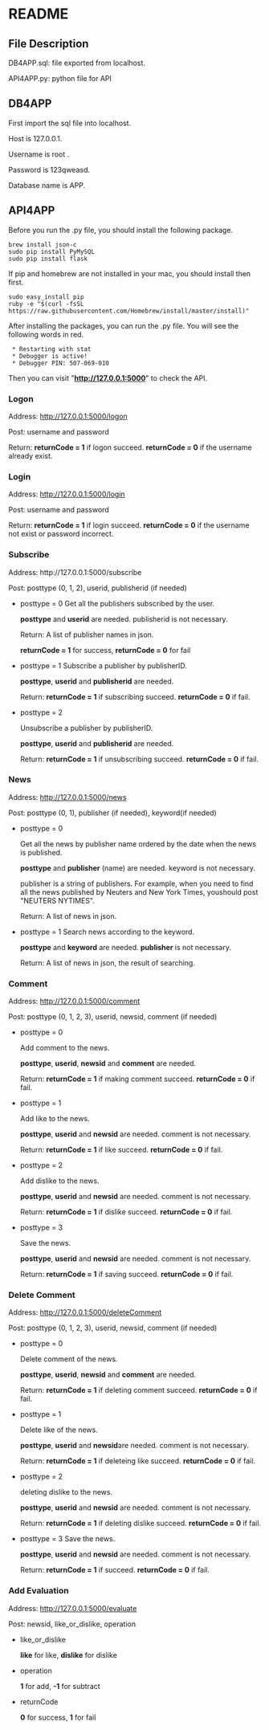 <h1>README</h1>
<h2>File Description</h2>
DB4APP.sql: file exported from localhost.

API4APP.py: python file for API

<h2>DB4APP</h2>
First import the sql file into localhost.

Host is 127.0.0.1.

Username is root .

Password is 123qweasd.

Database name is APP.

<h2>API4APP</h2>

Before you run the .py file, you should install the following package.

	brew install json-c
	sudo pip install PyMySQL
	sudo pip install flask

If pip and homebrew are not installed in your mac, you should install then first.

	sudo easy_install pip
	ruby -e "$(curl -fsSL https://raw.githubusercontent.com/Homebrew/install/master/install)"

After installing the packages, you can run the .py file. You will see the following words in red.

	 * Restarting with stat
	 * Debugger is active!
	 * Debugger PIN: 507-069-010

Then you can visit "**http://127.0.0.1:5000**" to check the API.

 <h3>Logon</h3>

 Address: http://127.0.0.1:5000/logon
 
 Post: username and password
 
 Return: **returnCode = 1** if logon succeed. **returnCode = 0** if the username already exist.

 <h3>Login</h3>

 Address: http://127.0.0.1:5000/login

 Post: username and password
 
 Return: **returnCode = 1** if login succeed. **returnCode = 0** if the username not exist or password incorrect.

 <h3>Subscribe</h3>
 Address: http://127.0.0.1:5000/subscribe
 
 Post: posttype (0, 1, 2), userid, publisherid (if needed)

* posttype = 0
	 Get all the publishers subscribed by the user. 
	 
	 **posttype** and **userid** are needed. publisherid is not necessary.
	 
	 Return: A list of publisher names in json.

	 **returnCode = 1** for success, **returnCode = 0** for fail


* posttype = 1
	 Subscribe a publisher by publisherID. 
	 
	 **posttype**, **userid** and **publisherid** are needed.
	 
	 Return: **returnCode = 1** if subscribing succeed. **returnCode = 0** if fail.
	 

* posttype = 2
	 
	 Unsubscribe a publisher by publisherID. 
	 
	 **posttype**, **userid** and **publisherid** are needed.

	 Return: **returnCode = 1** if unsubscribing succeed. **returnCode = 0** if fail.

<h3>News</h3>

Address: http://127.0.0.1:5000/news

Post: posttype (0, 1), publisher (if needed), keyword(if needed)

* posttype = 0

	Get all the news by publisher name ordered by the date when the news is published. 
	
	**posttype** and **publisher** (name) are needed. keyword is not necessary.

	publisher is a string of publishers. For example, when you need to find all the news published by Neuters and New York Times, youshould post "NEUTERS NYTIMES".

	Return: A list of news in json.

* posttype = 1
	Search news according to the keyword. 
	
	**posttype** and **keyword** are needed. **publisher** is not necessary.

	Return: A list of news in json, the result of searching.

<h3>Comment</h3>

Address: http://127.0.0.1:5000/comment

Post: posttype (0, 1, 2, 3), userid, newsid, comment (if needed)

* posttype = 0
	
	Add comment to the news.

	**posttype**, **userid**, **newsid** and **comment** are needed.

	Return: **returnCode = 1** if making comment succeed. **returnCode = 0** if fail.

* posttype = 1
	
	Add like to the news.
	
	**posttype**, **userid** and **newsid** are needed. comment is not necessary.
	
	Return: **returnCode = 1** if like succeed. **returnCode = 0** if fail.

* posttype = 2
	
	Add dislike to the news.

	**posttype**, **userid** and **newsid** are needed. comment is not necessary.

	Return: **returnCode = 1** if dislike succeed. **returnCode = 0** if fail.

* posttype = 3

	Save the news.
	
	**posttype**, **userid** and **newsid** are needed. comment is not necessary.
	
	Return: **returnCode = 1** if saving succeed. **returnCode = 0** if fail.

<h3>Delete Comment</h3>

Address: http://127.0.0.1:5000/deleteComment

Post: posttype (0, 1, 2, 3), userid, newsid, comment (if needed)

* posttype = 0
	
	Delete comment of the news.

	**posttype**, **userid**, **newsid** and **comment** are needed.

	Return: **returnCode = 1** if deleting comment succeed. **returnCode = 0** if fail.

* posttype = 1

	Delete like of the news.

	**posttype**, **userid** and **newsid**are needed. comment is not necessary.

	Return: **returnCode = 1** if deleteing like succeed. **returnCode = 0** if fail.

* posttype = 2
	
	deleting dislike to the news.
	
	**posttype**, **userid** and **newsid** are needed. comment is not necessary.

	Return: **returnCode = 1** if deleting dislike succeed. **returnCode = 0** if fail.

* posttype = 3
	Save the news.

	**posttype**, **userid** and **newsid** are needed. comment is not necessary.
	
	Return: **returnCode = 1** if succeed. **returnCode = 0** if fail.

<h3>Add Evaluation</h3>

Address: http://127.0.0.1:5000/evaluate

Post: newsid, like\_or\_dislike, operation

* like\_or\_dislike
	
	**like** for like, **dislike** for dislike

* operation
	
	**1** for add, **-1** for subtract

* returnCode
	
	**0** for success, **1** for fail
